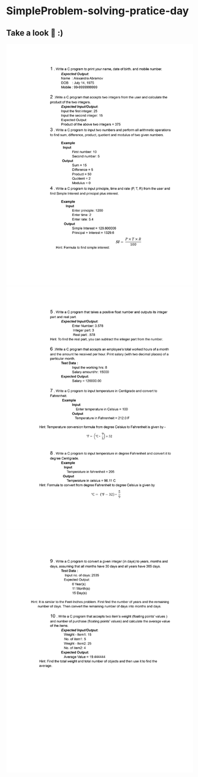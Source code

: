 # SimpleProblem-solving-pratice-day


## Take a look 🎇 :)
![alt_text](0001.jpg)
![alt_text](0002.jpg)
![alt_text](0003.jpg)
